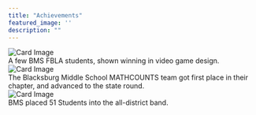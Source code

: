 ```yaml
---
title: "Achievements"
featured_image: ''
description: ""
---
```


<div class="card-container">
 <div class="card">
    <img src="https://resources.finalsite.net/images/f_auto,q_auto,t_image_size_6/v1689019814/mcpsorg/sgvky6zhwewlp1xskuik/MemberswithMedals.jpg" alt="Card Image">
    <div class="overlay-text">A few BMS FBLA students, shown winning in video game design.</div>
  </div>





 <div class="card">
     <img src="https://mathcounts.godmar.me/assets/images/mc-2025-team-win-small-ce539f3561932a383062c9f6488a7759.jpg" alt="Card Image">
     <div class="overlay-text">The Blacksburg Middle School MATHCOUNTS team got first place in their chapter, and advanced to the state round.</div>
  </div>





 <div class="card">
    <img src="https://encrypted-tbn0.gstatic.com/images?q=tbn:ANd9GcRlyyzfYsmUpPN8-thecXKBDHFAqPzcs1wiWQ&s" alt="Card Image">
    <div class="overlay-text">BMS placed 51 Students into the all-district band.</div>
  </div>
</div>